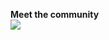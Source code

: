 <b>Meet the community</b><br />
<a class="th" href="/community">
  <img src="graphics/Xen-Panda-Ecosystem-1.png" />
</a>
